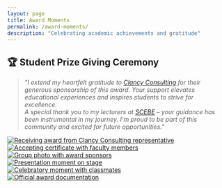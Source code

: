 ```yaml
---
layout: page
title: Award Moments
permalink: /award-moments/
description: "Celebrating academic achievements and gratitude"
---
```


## 🏆 Student Prize Giving Ceremony

> *"I extend my heartfelt gratitude to [Clancy Consulting](https://www.clancy.co.uk/) for their generous sponsorship of this award. Your support elevates educational experiences and inspires students to strive for excellence.*  
> *A special thank you to my lecturers at [SCEBE](https://www.gcu.ac.uk/scebe/) – your guidance has been instrumental in my journey. I'm proud to be part of this community and excited for future opportunities."*

<div class="row mt-5">
  <!-- Ceremony Photo 1 -->
  <div class="col-sm-6 col-lg-4 mt-3 mt-md-0">
    <a href="/assets/img/award-moments/award-1.jpg" target="_blank">
      <img class="rounded z-depth-1" src="/assets/img/award-moments/award-1.jpg" alt="Receiving award from Clancy Consulting representative" style="max-width: 100%; height: auto;">
    </a>
  </div>

  <!-- Ceremony Photo 2 -->
  <div class="col-sm-6 col-lg-4 mt-3 mt-md-0">
    <a href="/assets/img/award-moments/award-2.jpg" target="_blank">
      <img class="rounded z-depth-1" src="/assets/img/award-moments/award-2.jpg" alt="Accepting certificate with faculty members" style="max-width: 100%; height: auto;">
    </a>
  </div>

  <!-- Ceremony Photo 3 -->
  <div class="col-sm-6 col-lg-4 mt-3 mt-md-0">
    <a href="/assets/img/award-moments/award-3.jpg" target="_blank">
      <img class="rounded z-depth-1" src="/assets/img/award-moments/award-3.jpg" alt="Group photo with award sponsors" style="max-width: 100%; height: auto;">
    </a>
  </div>

  <!-- Ceremony Photo 4 -->
  <div class="col-sm-6 col-lg-4 mt-3 mt-md-0">
    <a href="/assets/img/award-moments/award-4.jpg" target="_blank">
      <img class="rounded z-depth-1" src="/assets/img/award-moments/award-4.jpg" alt="Presentation moment on stage" style="max-width: 100%; height: auto;">
    </a>
  </div>

  <!-- Ceremony Photo 5 -->
  <div class="col-sm-6 col-lg-4 mt-3 mt-md-0">
    <a href="/assets/img/award-moments/award-5.jpg" target="_blank">
      <img class="rounded z-depth-1" src="/assets/img/award-moments/award-5.jpg" alt="Celebratory moment with classmates" style="max-width: 100%; height: auto;">
    </a>
  </div>

  <!-- Ceremony Photo 6 -->
  <div class="col-sm-6 col-lg-4 mt-3 mt-md-0">
    <a href="/assets/img/award-moments/award-6.jpg" target="_blank">
      <img class="rounded z-depth-1" src="/assets/img/award-moments/award-6.jpg" alt="Official award documentation" style="max-width: 100%; height: auto;">
    </a>
  </div>
</div>
